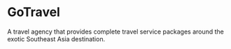 # GoTravel

A travel agency that provides complete travel service packages around the exotic Southeast Asia destination.
